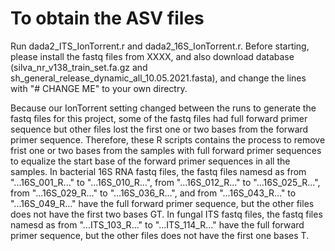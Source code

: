 # To obtain the ASV files
Run dada2_ITS_IonTorrent.r and dada2_16S_IonTorrent.r.
Before starting, please install the fastq files from XXXX, and also download database (silva_nr_v138_train_set.fa.gz and sh_general_release_dynamic_all_10.05.2021.fasta), and change the lines with "# CHANGE ME" to your own directry.

Because our IonTorrent setting changed between the runs to generate the fastq files for this project, some of the fastq files had full forward primer sequence but other files lost the first one or two bases from the forward primer sequence. Therefore, these R scripts contains the process to remove frist one or two bases from the samples with full forward primer sequences to equalize the start base of the forward primer sequences in all the samples.
In bacterial 16S RNA fastq files, the fastq files namesd as from "...16S_001_R..." to "...16S_010_R...", from "...16S_012_R..." to "...16S_025_R...", from "...16S_029_R..." to "...16S_036_R...", and from "...16S_043_R..." to "...16S_049_R..." have the full forward primer sequence, but the other files does not have the first two bases GT.
In fungal ITS fastq files, the fastq files namesd as from "...ITS_103_R..." to "...ITS_114_R..." have the full forward primer sequence, but the other files does not have the first one bases T.

